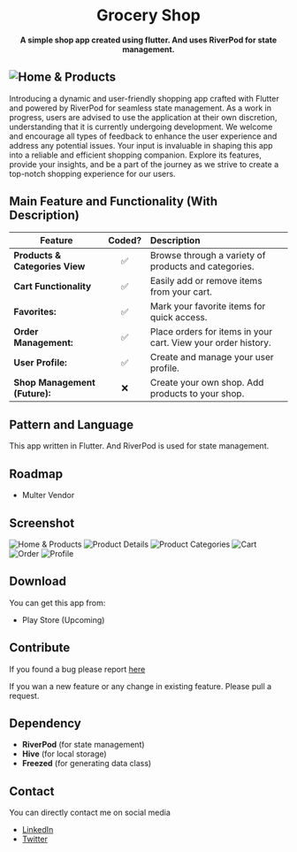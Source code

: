 <h1 align="center">Grocery Shop</h1>

<p align="center">
<b>A simple shop app created using flutter. And uses RiverPod for state management.</b>
</p>

![Home & Products](/screenshot/shop-banner-1.jpg)
---
Introducing a dynamic and user-friendly shopping app crafted with Flutter and powered by RiverPod for seamless state management. As a work in progress, users are advised to use the application at their own discretion, understanding that it is currently undergoing development. We welcome and encourage all types of feedback to enhance the user experience and address any potential issues. Your input is invaluable in shaping this app into a reliable and efficient shopping companion. Explore its features, provide your insights, and be a part of the journey as we strive to create a top-notch shopping experience for our users.

## Main Feature and Functionality (With Description)

| Feature  |  Coded?       | Description  |
|----------|:-------------:|:-------------|
|**Products & Categories View**|✅|Browse through a variety of products and categories.|
|**Cart Functionality**|✅|Easily add or remove items from your cart.|
|**Favorites:**|✅|Mark your favorite items for quick access.|
|**Order Management:**|✅|Place orders for items in your cart. View your order history.|
|**User Profile:**|✅|Create and manage your user profile.|
|**Shop Management (Future):**|❌|Create your own shop. Add products to your shop.|

## Pattern and Language

This app written in Flutter. And RiverPod is used for state management.

## Roadmap

- Multer Vendor

## Screenshot

![Home & Products](/screenshot/home-page-product-list.jpg)
![Product Details](/screenshot/product-details.jpg)
![Product Categories](/screenshot/category-list-category-products.jpg)
![Cart](/screenshot/cart.jpg)
![Order](/screenshot/orders.jpg)
![Profile](/screenshot/profile.jpg)

## Download

You can get this app from:

- Play Store (Upcoming)

## Contribute

If you found a bug please report [here](https://github.com/carbonanik/grocery-app/issues)

If you wan a new feature or any change in existing feature. Please pull a request.

## Dependency

- **RiverPod** (for state management)
- **Hive** (for local storage)
- **Freezed** (for generating data class)

## Contact

You can directly contact me on social media

- [LinkedIn](https://www.linkedin.com/in/carbonanik)
- [Twitter](https://twitter.com/carbonanik)